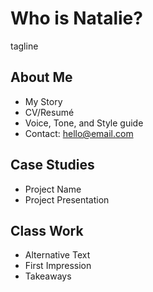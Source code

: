 # Who is Natalie?
tagline

## About Me

- My Story 
- CV/Resumé
- Voice, Tone, and Style guide
- Contact: hello@email.com

## Case Studies

- Project Name
- Project Presentation

## Class Work

- Alternative Text
- First Impression
- Takeaways
